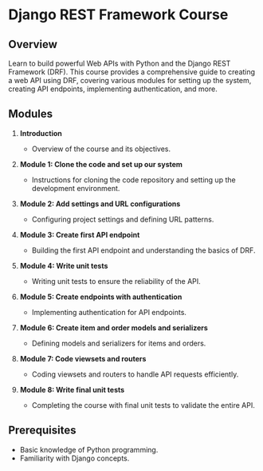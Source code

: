 # Django REST Framework Course

## Overview
Learn to build powerful Web APIs with Python and the Django REST Framework (DRF). This course provides a comprehensive guide to creating a web API using DRF, covering various modules for setting up the system, creating API endpoints, implementing authentication, and more.

## Modules
1. **Introduction**
   - Overview of the course and its objectives.

2. **Module 1: Clone the code and set up our system**
   - Instructions for cloning the code repository and setting up the development environment.

3. **Module 2: Add settings and URL configurations**
   - Configuring project settings and defining URL patterns.

4. **Module 3: Create first API endpoint**
   - Building the first API endpoint and understanding the basics of DRF.

5. **Module 4: Write unit tests**
   - Writing unit tests to ensure the reliability of the API.

6. **Module 5: Create endpoints with authentication**
   - Implementing authentication for API endpoints.

7. **Module 6: Create item and order models and serializers**
   - Defining models and serializers for items and orders.

8. **Module 7: Code viewsets and routers**
   - Coding viewsets and routers to handle API requests efficiently.

9. **Module 8: Write final unit tests**
   - Completing the course with final unit tests to validate the entire API.

## Prerequisites
- Basic knowledge of Python programming.
- Familiarity with Django concepts.
